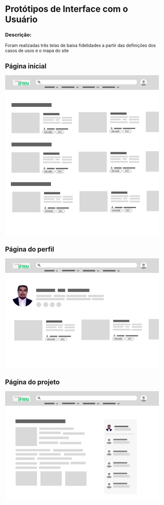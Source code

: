 # Protótipos de Interface com o Usuário

### Descrição:
Foram realizadas três telas de baixa fidelidades a partir das definições dos casos de usos e o mapa do site

## Página inicial
![Page Home](Home.png)

## Página do perfil
![Page Perfil](Perfil.png)

## Página do projeto
![Page projeto](Projeto.png)
